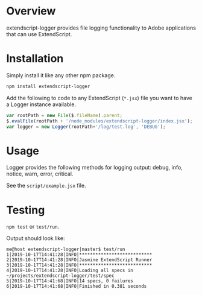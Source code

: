 # Overview

extendscript-logger provides file logging functionality to Adobe applications that can use ExtendScript.

# Installation

Simply install it like any other npm package.

```sh
npm install extendscript-logger

```

Add the following to code to any ExtendScript (`*.jsx`) file you want to have a Logger instance available.

```js
var rootPath = new File($.fileName).parent;
$.evalFile(rootPath + '/node_modules/extendscript-logger/index.jsx');
var logger = new Logger(rootPath+'/log/test.log', 'DEBUG');
```

# Usage

Logger provides the following methods for logging output: debug, info, notice, warn, error, critical. 

See the `script/example.jsx` file.


# Testing

`npm test` or `test/run`.

Output should look like:

```
me@host extendscript-logger|master$ test/run
1|2019-10-17T14:41:28|INFO|***************************
2|2019-10-17T14:41:28|INFO|Jasmine ExtendScript Runner
3|2019-10-17T14:41:28|INFO|***************************
4|2019-10-17T14:41:28|INFO|Loading all specs in ~/projects/extendscript-logger/test/spec
5|2019-10-17T14:41:68|INFO|14 specs, 0 failures
6|2019-10-17T14:41:68|INFO|Finished in 0.381 seconds
```
